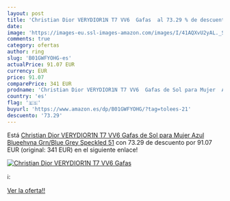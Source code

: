 ```yaml
---
layout: post
title: 'Christian Dior VERYDIOR1N T7 VV6  Gafas  al 73.29 % de descuento'
date: 
image: 'https://images-eu.ssl-images-amazon.com/images/I/41AQXvU2yAL._SL200_.jpg'
comments: true
category: ofertas
author: ring
slug: 'B01GWFYOHG-es'
actualPrice: 91.07 EUR
currency: EUR
price: 91.07
comparePrice: 341 EUR
prodname: 'Christian Dior VERYDIOR1N T7 VV6  Gafas de Sol para Mujer  Azul  Blueehvna Grn/Blue Grey Speckled   51'
country: 'es'
flag: '🇪🇸'
buyurl: 'https://www.amazon.es/dp/B01GWFYOHG/?tag=tolees-21'
descuento: '73.29'
---
```


Está [Christian Dior VERYDIOR1N T7 VV6  Gafas de Sol para Mujer  Azul  Blueehvna Grn/Blue Grey Speckled   51](https://www.amazon.es/dp/B01GWFYOHG/?tag=tolees-21) con 73.29 de descuento por 91.07 EUR (original: 341 EUR) en el siguiente enlace!

[![Christian Dior VERYDIOR1N T7 VV6  Gafas ](https://images-eu.ssl-images-amazon.com/images/I/41AQXvU2yAL._SL200_.jpg)](https://www.amazon.es/dp/B01GWFYOHG/?tag=tolees-21)

ℹ️:


[Ver la oferta!!](https://www.amazon.es/dp/B01GWFYOHG/?tag=tolees-21)
